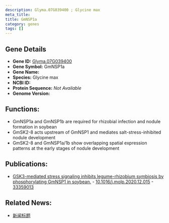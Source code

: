 ```yaml
---
description: Glyma.07G039400 ; Glycine max
meta_title:
title: GmNSP1a
category: genes
tags: []
---
```


## Gene Details
- **Gene ID:**	[Glyma.07G039400](https://www.maizegdb.org/gene_center/gene/Glyma.07G039400)
- **Gene Symbol:** GmNSP1a
- **Gene Name:** 
- **Species:** Glycine max
- **NCBI ID:** [  ]()
- **Protein Sequence:** *Not Available*
- **Genome Version:** []()

## Functions:
   - GmNSP1a and GmNSP1b are required for rhizobial infection and nodule formation in soybean
   - GmSK2-8 acts upstream of GmNSP1 and mediates salt-stress-inhibited nodule development
   - GmSK2-8 and GmNSP1a/1b show overlapping spatial expression patterns at the early stages of nodule development

## Publications:
   - [GSK3-mediated stress signaling inhibits legume-rhizobium symbiosis by phosphorylating GmNSP1 in soybean.]( https://www.sciencedirect.com/science/article/pii/S1674205220304469?via%3Dihub#app3 ) - [10.1016/j.molp.2020.12.015]( https://www.sciencedirect.com/science/article/pii/S1674205220304469?via%3Dihub#app3 ) - [33359013](https://pubmed.ncbi.nlm.nih.gov/33359013/)

## Related News:
   - [新闻标题](https://mp.weixin.qq.com/s?__biz=Mzg3MDEwNDEyMg==&mid=2247503673&idx=7&sn=2241983031ebadb649436f1ba9c58df7&chksm=ce90626cf9e7eb7a58896fa8989ce21474f74ac8de046b76d4067d789bab025e96afa108c6c8&scene=27#wechat_redirect)

